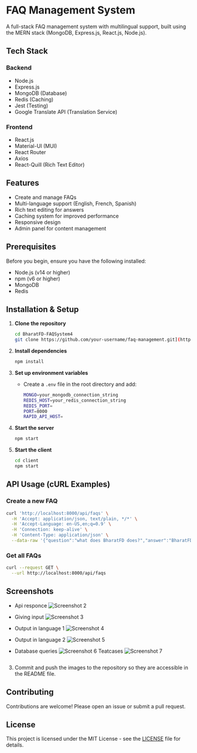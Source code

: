 # FAQ Management System

A full-stack FAQ management system with multilingual support, built using the MERN stack (MongoDB, Express.js, React.js, Node.js).

## Tech Stack

### Backend
- Node.js
- Express.js
- MongoDB (Database)
- Redis (Caching)
- Jest (Testing)
- Google Translate API (Translation Service)

### Frontend
- React.js
- Material-UI (MUI)
- React Router
- Axios
- React-Quill (Rich Text Editor)

## Features

- Create and manage FAQs
- Multi-language support (English, French, Spanish)
- Rich text editing for answers
- Caching system for improved performance
- Responsive design
- Admin panel for content management

## Prerequisites

Before you begin, ensure you have the following installed:
- Node.js (v14 or higher)
- npm (v6 or higher)
- MongoDB
- Redis

## Installation & Setup

1. **Clone the repository**
   ```sh
   cd BharatFD-FAQSystem4
   git clone https://github.com/your-username/faq-management.git](https://github.com/aditya-devm02/BharatFD-FAQSystem4.git
   ```

2. **Install dependencies**
   ```sh
   npm install
   ```

3. **Set up environment variables**
   - Create a `.env` file in the root directory and add:
     ```sh
     MONGO=your_mongodb_connection_string
     REDIS_HOST=your_redis_connection_string
     REDIS_PORT=
     PORT=8000
     RAPID_API_HOST=
     ```

4. **Start the server**
   ```sh
   npm start
   ```

5. **Start the client**
   ```sh
   cd client
   npm start
   ```

## API Usage (cURL Examples)

### Create a new FAQ
```sh
curl 'http://localhost:8000/api/faqs' \
  -H 'Accept: application/json, text/plain, */*' \
  -H 'Accept-Language: en-US,en;q=0.9' \
  -H 'Connection: keep-alive' \
  -H 'Content-Type: application/json' \
  --data-raw '{"question":"what does BharatFD does?","answer":"BharatFD is a platform that helps Indian users compare and invest in fixed deposits (FDs) from trusted banks. It provides easy management of FDs, access to the latest interest rates, secure KYC, and 24/7 support. The platform partners with banks to offer competitive rates, including options for senior citizens."}'
```

### Get all FAQs
```sh
curl --request GET \
  --url http://localhost:8000/api/faqs 
```

## Screenshots



- Api responce
![Screenshot 2](https://github.com/aditya-devm02/BharatFD-FAQSystem4/blob/main/screenshots/Screenshot%202025-02-01%20at%207.44.48%E2%80%AFPM.png)
- Giving input
![Screenshot 3](https://github.com/aditya-devm02/BharatFD-FAQSystem4/blob/main/screenshots/Screenshot%202025-02-01%20at%207.44.14%E2%80%AFPM.png)
- Output in language 1
![Screenshot 4](https://github.com/aditya-devm02/BharatFD-FAQSystem4/blob/main/screenshots/Screenshot%202025-02-01%20at%207.45.04%E2%80%AFPM.png)
- Output in language 2
![Screenshot 5](https://github.com/aditya-devm02/BharatFD-FAQSystem4/blob/main/screenshots/Screenshot%202025-02-01%20at%207.45.18%E2%80%AFPM.png)
- Database queries
![Screenshot 6](https://github.com/aditya-devm02/BharatFD-FAQSystem4/blob/main/screenshots/Screenshot%202025-02-01%20at%207.45.51%E2%80%AFPM.png)
  Teatcases
![Screenshot 7](https://github.com/aditya-devm02/BharatFD-FAQSystem4/blob/main/screenshots/Screenshot%202025-02-01%20at%207.46.10%E2%80%AFPM.png)
  
  
   ```
3. Commit and push the images to the repository so they are accessible in the README file.

## Contributing

Contributions are welcome! Please open an issue or submit a pull request.

## License

This project is licensed under the MIT License - see the [LICENSE](LICENSE) file for details.

